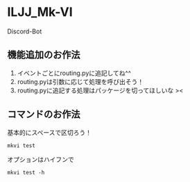 # ILJJ_Mk-VI
Discord-Bot

## 機能追加のお作法

1. イベントごとにrouting.pyに追記してね^^
2. routing.pyは引数に応じて処理を呼び出そう！
3. routing.pyに追記する処理はパッケージを切ってほしいな ><

## コマンドのお作法

基本的にスペースで区切ろう！

```
mkvi test
```

オプションはハイフンで

```
mkvi test -h
```




